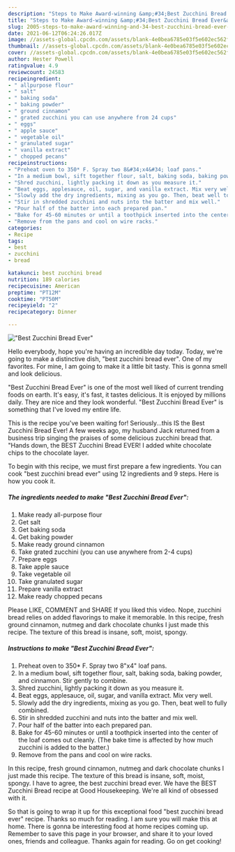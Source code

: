 ```yaml
---
description: "Steps to Make Award-winning &amp;#34;Best Zucchini Bread Ever&amp;#34;"
title: "Steps to Make Award-winning &amp;#34;Best Zucchini Bread Ever&amp;#34;"
slug: 2005-steps-to-make-award-winning-and-34-best-zucchini-bread-ever-and-34
date: 2021-06-12T06:24:26.017Z
image: //assets-global.cpcdn.com/assets/blank-4e0bea6785e03f5e602ec562f230caae08da540cada707380b4fe1bbebba43da.png
thumbnail: //assets-global.cpcdn.com/assets/blank-4e0bea6785e03f5e602ec562f230caae08da540cada707380b4fe1bbebba43da.png
cover: //assets-global.cpcdn.com/assets/blank-4e0bea6785e03f5e602ec562f230caae08da540cada707380b4fe1bbebba43da.png
author: Hester Powell
ratingvalue: 4.9
reviewcount: 24583
recipeingredient:
- " allpurpose flour"
- " salt"
- " baking soda"
- " baking powder"
- " ground cinnamon"
- " grated zucchini you can use anywhere from 24 cups"
- " eggs"
- " apple sauce"
- " vegetable oil"
- " granulated sugar"
- " vanilla extract"
- " chopped pecans"
recipeinstructions:
- "Preheat oven to 350* F. Spray two 8&#34;x4&#34; loaf pans."
- "In a medium bowl, sift together flour, salt, baking soda, baking powder, and cinnamon. Stir gently to combine."
- "Shred zucchini, lightly packing it down as you measure it."
- "Beat eggs, applesauce, oil, sugar, and vanilla extract. Mix very well."
- "Slowly add the dry ingredients, mixing as you go. Then, beat well to fully combined."
- "Stir in shredded zucchini and nuts into the batter and mix well."
- "Pour half of the batter into each prepared pan."
- "Bake for 45-60 minutes or until a toothpick inserted into the center of the loaf comes out cleanly. (The bake time is affected by how much zucchini is added to the batter.)"
- "Remove from the pans and cool on wire racks."
categories:
- Recipe
tags:
- best
- zucchini
- bread

katakunci: best zucchini bread 
nutrition: 189 calories
recipecuisine: American
preptime: "PT12M"
cooktime: "PT50M"
recipeyield: "2"
recipecategory: Dinner

---
```



![&#34;Best Zucchini Bread Ever&#34;](//assets-global.cpcdn.com/assets/blank-4e0bea6785e03f5e602ec562f230caae08da540cada707380b4fe1bbebba43da.png)

Hello everybody, hope you're having an incredible day today. Today, we're going to make a distinctive dish, &#34;best zucchini bread ever&#34;. One of my favorites. For mine, I am going to make it a little bit tasty. This is gonna smell and look delicious.

&#34;Best Zucchini Bread Ever&#34; is one of the most well liked of current trending foods on earth. It's easy, it's fast, it tastes delicious. It is enjoyed by millions daily. They are nice and they look wonderful. &#34;Best Zucchini Bread Ever&#34; is something that I've loved my entire life.

This is the recipe you&#39;ve been waiting for! Seriously…this IS the Best Zucchini Bread Ever! A few weeks ago, my husband Jack returned from a business trip singing the praises of some delicious zucchini bread that. &#34;Hands down, the BEST Zucchini Bread EVER! I added white chocolate chips to the chocolate layer.


To begin with this recipe, we must first prepare a few ingredients. You can cook &#34;best zucchini bread ever&#34; using 12 ingredients and 9 steps. Here is how you cook it.

<!--inarticleads1-->

##### The ingredients needed to make &#34;Best Zucchini Bread Ever&#34;:

1. Make ready  all-purpose flour
1. Get  salt
1. Get  baking soda
1. Get  baking powder
1. Make ready  ground cinnamon
1. Take  grated zucchini (you can use anywhere from 2-4 cups)
1. Prepare  eggs
1. Take  apple sauce
1. Take  vegetable oil
1. Take  granulated sugar
1. Prepare  vanilla extract
1. Make ready  chopped pecans


Please LIKE, COMMENT and SHARE If you liked this video. Nope, zucchini bread relies on added flavorings to make it memorable. In this recipe, fresh ground cinnamon, nutmeg and dark chocolate chunks I just made this recipe. The texture of this bread is insane, soft, moist, spongy. 

<!--inarticleads2-->

##### Instructions to make &#34;Best Zucchini Bread Ever&#34;:

1. Preheat oven to 350* F. Spray two 8&#34;x4&#34; loaf pans.
1. In a medium bowl, sift together flour, salt, baking soda, baking powder, and cinnamon. Stir gently to combine.
1. Shred zucchini, lightly packing it down as you measure it.
1. Beat eggs, applesauce, oil, sugar, and vanilla extract. Mix very well.
1. Slowly add the dry ingredients, mixing as you go. Then, beat well to fully combined.
1. Stir in shredded zucchini and nuts into the batter and mix well.
1. Pour half of the batter into each prepared pan.
1. Bake for 45-60 minutes or until a toothpick inserted into the center of the loaf comes out cleanly. (The bake time is affected by how much zucchini is added to the batter.)
1. Remove from the pans and cool on wire racks.


In this recipe, fresh ground cinnamon, nutmeg and dark chocolate chunks I just made this recipe. The texture of this bread is insane, soft, moist, spongy. I have to agree, the best zucchini bread ever. We have the BEST Zucchini Bread recipe at Good Housekeeping. We&#39;re all kind of obsessed with it. 

So that is going to wrap it up for this exceptional food &#34;best zucchini bread ever&#34; recipe. Thanks so much for reading. I am sure you will make this at home. There is gonna be interesting food at home recipes coming up. Remember to save this page in your browser, and share it to your loved ones, friends and colleague. Thanks again for reading. Go on get cooking!
